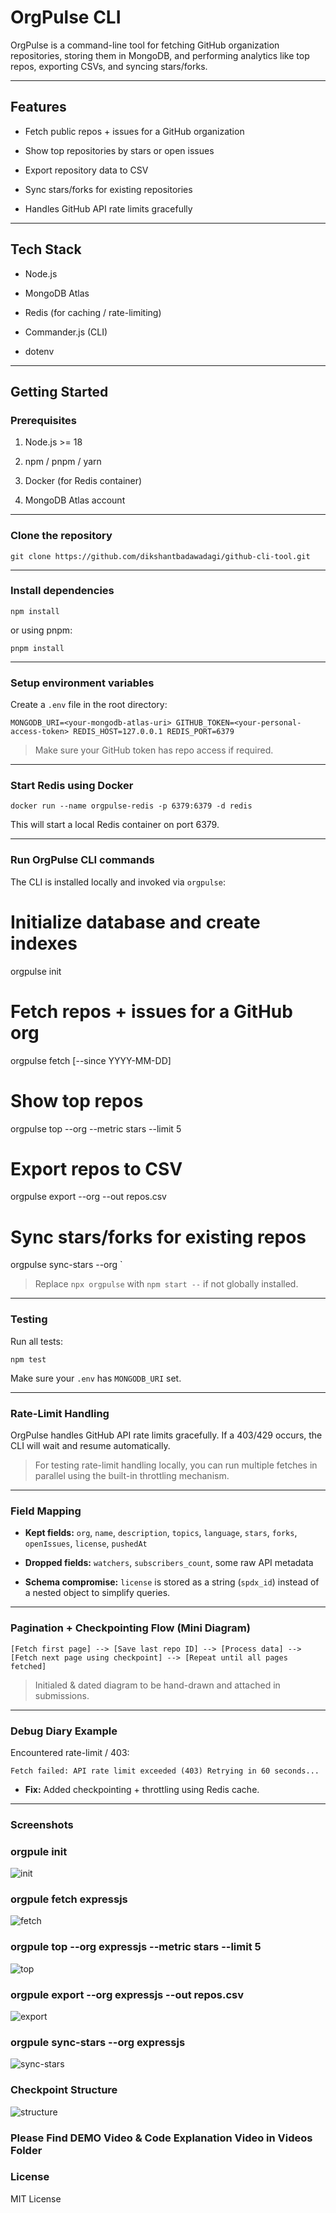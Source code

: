 OrgPulse CLI
============

OrgPulse is a command-line tool for fetching GitHub organization repositories, storing them in MongoDB, and performing analytics like top repos, exporting CSVs, and syncing stars/forks.

* * * * *

**Features**
------------

-   Fetch public repos + issues for a GitHub organization

-   Show top repositories by stars or open issues

-   Export repository data to CSV

-   Sync stars/forks for existing repositories

-   Handles GitHub API rate limits gracefully

* * * * *

**Tech Stack**
--------------

-   Node.js

-   MongoDB Atlas

-   Redis (for caching / rate-limiting)

-   Commander.js (CLI)

-   dotenv

* * * * *

**Getting Started**
-------------------

### **Prerequisites**

1.  Node.js >= 18

2.  npm / pnpm / yarn

3.  Docker (for Redis container)

4.  MongoDB Atlas account

* * * * *

### **Clone the repository**

`git clone https://github.com/dikshantbadawadagi/github-cli-tool.git`

* * * * *

### **Install dependencies**

`npm install`

or using pnpm:

`pnpm install`

* * * * *

### **Setup environment variables**

Create a `.env` file in the root directory:

`MONGODB_URI=<your-mongodb-atlas-uri>
GITHUB_TOKEN=<your-personal-access-token>
REDIS_HOST=127.0.0.1
REDIS_PORT=6379`

> Make sure your GitHub token has repo access if required.

* * * * *

### **Start Redis using Docker**

`docker run --name orgpulse-redis -p 6379:6379 -d redis`

This will start a local Redis container on port 6379.

* * * * *

### **Run OrgPulse CLI commands**

The CLI is installed locally and invoked via `orgpulse`:

# Initialize database and create indexes
orgpulse init

# Fetch repos + issues for a GitHub org
orgpulse fetch <org-name> [--since YYYY-MM-DD]

# Show top repos
orgpulse top --org <org-name> --metric stars --limit 5

# Export repos to CSV
orgpulse export --org <org-name> --out repos.csv

# Sync stars/forks for existing repos
orgpulse sync-stars --org <org-name>`

> Replace `npx orgpulse` with `npm start --` if not globally installed.

* * * * *

### **Testing**

Run all tests:

`npm test`

Make sure your `.env` has `MONGODB_URI` set.

* * * * *

### **Rate-Limit Handling**

OrgPulse handles GitHub API rate limits gracefully. If a 403/429 occurs, the CLI will wait and resume automatically.

> For testing rate-limit handling locally, you can run multiple fetches in parallel using the built-in throttling mechanism.

* * * * *

### **Field Mapping**

-   **Kept fields:** `org`, `name`, `description`, `topics`, `language`, `stars`, `forks`, `openIssues`, `license`, `pushedAt`

-   **Dropped fields:** `watchers`, `subscribers_count`, some raw API metadata

-   **Schema compromise:** `license` is stored as a string (`spdx_id`) instead of a nested object to simplify queries.

* * * * *

### **Pagination + Checkpointing Flow (Mini Diagram)**

`[Fetch first page] --> [Save last repo ID] --> [Process data] --> [Fetch next page using checkpoint] --> [Repeat until all pages fetched]`

> Initialed & dated diagram to be hand-drawn and attached in submissions.

* * * * *

### **Debug Diary Example**

Encountered rate-limit / 403:

`Fetch failed: API rate limit exceeded (403)
Retrying in 60 seconds...`

-   **Fix:** Added checkpointing + throttling using Redis cache.

* * * * *
### **Screenshots**
### orgpule init

![init](screenshots/init.png)

### orgpule fetch expressjs

![fetch](screenshots/fetch.png)

### orgpule top --org expressjs --metric stars --limit 5

![top](screenshots/top.png)

### orgpule export --org expressjs --out repos.csv

![export](screenshots/export.png)

### orgpule sync-stars --org expressjs

![sync-stars](screenshots/starSync.png)

### Checkpoint Structure

![structure](checkpointStructure-1.png)

### Please Find DEMO Video & Code Explanation Video in Videos Folder

### **License**

MIT License
